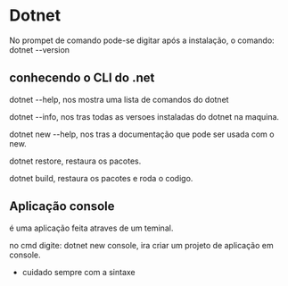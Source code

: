 
# Dotnet

No prompet de comando pode-se digitar após a instalação, o comando:
dotnet --version

## conhecendo o CLI do .net
dotnet --help, nos mostra uma lista de comandos do dotnet

dotnet --info, nos tras todas as versoes instaladas do dotnet na maquina.

dotnet new --help, nos tras a documentação que pode ser usada com o new.

dotnet restore, restaura os pacotes.

dotnet build, restaura os pacotes e roda o codigo.


## Aplicação console
é uma aplicação feita atraves de um teminal.

no cmd digite: dotnet new console, ira criar um projeto de aplicação em console.

* cuidado sempre com a sintaxe 
